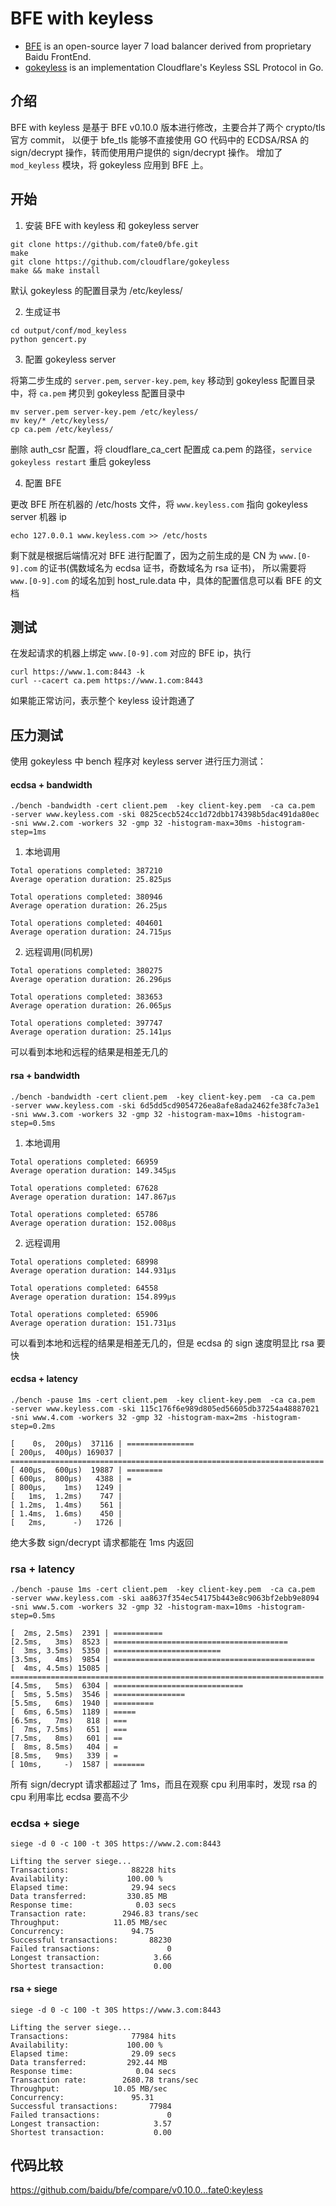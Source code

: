 # BFE with keyless

* [BFE](https://github.com/baidu/bfe) is an open-source layer 7 load balancer derived from proprietary Baidu FrontEnd.
* [gokeyless](https://github.com/cloudflare/gokeyless) is an implementation Cloudflare's Keyless SSL Protocol in Go. 

## 介绍

BFE with keyless 是基于 BFE v0.10.0 版本进行修改，主要合并了两个 crypto/tls 官方 commit，
以便于 bfe_tls 能够不直接使用 GO 代码中的 ECDSA/RSA 的 sign/decrypt 操作，转而使用用户提供的 sign/decrypt 操作。
增加了 `mod_keyless` 模块，将 gokeyless 应用到 BFE 上。

## 开始

1. 安装 BFE with keyless 和 gokeyless server
```shell script
git clone https://github.com/fate0/bfe.git
make
git clone https://github.com/cloudflare/gokeyless
make && make install
```

默认 gokeyless 的配置目录为 /etc/keyless/

2. 生成证书
```shell script
cd output/conf/mod_keyless
python gencert.py
``` 

3. 配置 gokeyless server

将第二步生成的 `server.pem`, `server-key.pem`, `key` 移动到 gokeyless 配置目录中，将 `ca.pem` 拷贝到 gokeyless 配置目录中
```shell script
mv server.pem server-key.pem /etc/keyless/
mv key/* /etc/keyless/
cp ca.pem /etc/keyless/
```

删除 auth_csr 配置，将 cloudflare_ca_cert 配置成 ca.pem 的路径，`service gokeyless restart` 重启 gokeyless

4. 配置 BFE

更改 BFE 所在机器的 /etc/hosts 文件，将 `www.keyless.com` 指向 gokeyless server 机器 ip
```shell script
echo 127.0.0.1 www.keyless.com >> /etc/hosts
```

剩下就是根据后端情况对 BFE 进行配置了，因为之前生成的是 CN 为 `www.[0-9].com` 的证书(偶数域名为 ecdsa 证书，奇数域名为 rsa 证书)，
所以需要将 `www.[0-9].com` 的域名加到 host_rule.data 中，具体的配置信息可以看 BFE 的文档

## 测试

在发起请求的机器上绑定 `www.[0-9].com` 对应的 BFE ip，执行 

```shell script
curl https://www.1.com:8443 -k
curl --cacert ca.pem https://www.1.com:8443
```

如果能正常访问，表示整个 keyless 设计跑通了

## 压力测试

使用 gokeyless 中 bench 程序对 keyless server 进行压力测试：


#### ecdsa + bandwidth

```shell script
./bench -bandwidth -cert client.pem  -key client-key.pem  -ca ca.pem  -server www.keyless.com -ski 0825cecb524cc1d72dbb174398b5dac491da80ec -sni www.2.com -workers 32 -gmp 32 -histogram-max=30ms -histogram-step=1ms
```

1. 本地调用
```
Total operations completed: 387210
Average operation duration: 25.825µs

Total operations completed: 380946
Average operation duration: 26.25µs

Total operations completed: 404601
Average operation duration: 24.715µs
```

2. 远程调用(同机房)
```
Total operations completed: 380275
Average operation duration: 26.296µs

Total operations completed: 383653
Average operation duration: 26.065µs

Total operations completed: 397747
Average operation duration: 25.141µs
```

可以看到本地和远程的结果是相差无几的

#### rsa + bandwidth

```shell script
./bench -bandwidth -cert client.pem  -key client-key.pem  -ca ca.pem  -server www.keyless.com -ski 6d5dd5cd9054726ea8afe8ada2462fe38fc7a3e1 -sni www.3.com -workers 32 -gmp 32 -histogram-max=10ms -histogram-step=0.5ms
```

1. 本地调用
```
Total operations completed: 66959
Average operation duration: 149.345µs

Total operations completed: 67628
Average operation duration: 147.867µs

Total operations completed: 65786
Average operation duration: 152.008µs
```

2. 远程调用
```
Total operations completed: 68998
Average operation duration: 144.931µs

Total operations completed: 64558
Average operation duration: 154.899µs

Total operations completed: 65906
Average operation duration: 151.731µs
```

可以看到本地和远程的结果是相差无几的，但是 ecdsa 的 sign 速度明显比 rsa 要快

#### ecdsa + latency

```shell script
./bench -pause 1ms -cert client.pem  -key client-key.pem  -ca ca.pem  -server www.keyless.com -ski 115c176f6e989d805ed56605db37254a48887021 -sni www.4.com -workers 32 -gmp 32 -histogram-max=2ms -histogram-step=0.2ms
```

```
[    0s,  200µs)  37116 | ===============
[ 200µs,  400µs) 169037 | ======================================================================
[ 400µs,  600µs)  19887 | ========
[ 600µs,  800µs)   4388 | =
[ 800µs,    1ms)   1249 | 
[   1ms,  1.2ms)    747 | 
[ 1.2ms,  1.4ms)    561 | 
[ 1.4ms,  1.6ms)    450 | 
[   2ms,      -)   1726 |
```

绝大多数 sign/decrypt 请求都能在 1ms 内返回

### rsa + latency

```shell script
./bench -pause 1ms -cert client.pem  -key client-key.pem  -ca ca.pem  -server www.keyless.com -ski aa8637f354ec54175b443e8c9063bf2ebb9e8094 -sni www.5.com -workers 32 -gmp 32 -histogram-max=10ms -histogram-step=0.5ms
```

```
[  2ms, 2.5ms)  2391 | ===========
[2.5ms,   3ms)  8523 | =======================================
[  3ms, 3.5ms)  5350 | ========================
[3.5ms,   4ms)  9854 | =============================================
[  4ms, 4.5ms) 15085 | ======================================================================
[4.5ms,   5ms)  6304 | =============================
[  5ms, 5.5ms)  3546 | ================
[5.5ms,   6ms)  1940 | =========
[  6ms, 6.5ms)  1189 | =====
[6.5ms,   7ms)   818 | ===
[  7ms, 7.5ms)   651 | ===
[7.5ms,   8ms)   601 | ==
[  8ms, 8.5ms)   404 | =
[8.5ms,   9ms)   339 | =
[ 10ms,     -)  1587 | =======
```

所有 sign/decrypt 请求都超过了 1ms，而且在观察 cpu 利用率时，发现 rsa 的 cpu 利用率比 ecdsa 要高不少


### ecdsa + siege
```shell script
siege -d 0 -c 100 -t 30S https://www.2.com:8443
```

```
Lifting the server siege...
Transactions:		       88228 hits
Availability:		      100.00 %
Elapsed time:		       29.94 secs
Data transferred:	      330.85 MB
Response time:		        0.03 secs
Transaction rate:	     2946.83 trans/sec
Throughput:		       11.05 MB/sec
Concurrency:		       94.75
Successful transactions:       88230
Failed transactions:	           0
Longest transaction:	        3.66
Shortest transaction:	        0.00
```

#### rsa + siege

```shell script
siege -d 0 -c 100 -t 30S https://www.3.com:8443
```

```
Lifting the server siege...
Transactions:		       77984 hits
Availability:		      100.00 %
Elapsed time:		       29.09 secs
Data transferred:	      292.44 MB
Response time:		        0.04 secs
Transaction rate:	     2680.78 trans/sec
Throughput:		       10.05 MB/sec
Concurrency:		       95.31
Successful transactions:       77984
Failed transactions:	           0
Longest transaction:	        3.57
Shortest transaction:	        0.00
```


## 代码比较

https://github.com/baidu/bfe/compare/v0.10.0...fate0:keyless

